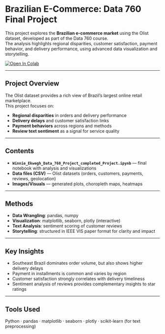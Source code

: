 # Brazilian E-Commerce: Data 760 Final Project

This project explores the **Brazilian e-commerce market** using the Olist dataset, developed as part of the Data 760 course.  
The analysis highlights regional disparities, customer satisfaction, payment behavior, and delivery performance, using advanced data visualization and storytelling.

[![Open In Colab](https://colab.research.google.com/assets/colab-badge.svg)](https://colab.research.google.com/github/Winnieunc/Exploratory-Visualization-of-Brazilian-E-Commerce/blob/main/Winnie_Ekwegh_Data_760_Project_completed_Project.ipynb)

---

## Project Overview
The Olist dataset provides a rich view of Brazil’s largest online retail marketplace.  
This project focuses on:

-  **Regional disparities** in orders and delivery performance  
-  **Delivery delays** and customer satisfaction links  
-  **Payment behaviors** across regions and methods  
-  **Review text sentiment** as a signal for service quality  

---

## Contents
- **`Winnie_Ekwegh_Data_760_Project_completed_Project.ipynb`** — final notebook with analysis and visualizations  
- **Data files (CSV)** — Olist datasets (orders, customers, payments, reviews, geolocation)  
- **Images/Visuals** — generated plots, choropleth maps, heatmaps  

---

## Methods
- **Data Wrangling**: pandas, numpy  
- **Visualization**: matplotlib, seaborn, plotly (interactive)  
- **Text Analysis**: sentiment scoring of customer reviews  
- **Storytelling**: structured in IEEE VIS paper format for clarity and impact  

---

## Key Insights
- Southeast Brazil dominates order volume, but also shows higher delivery delays  
- Payment in installments is common and varies by region  
- Customer satisfaction strongly correlates with delivery timeliness  
- Sentiment analysis of reviews provides complementary insights to star ratings  

---

## Tools Used
Python · pandas · matplotlib · seaborn · plotly · scikit-learn (for text preprocessing)
